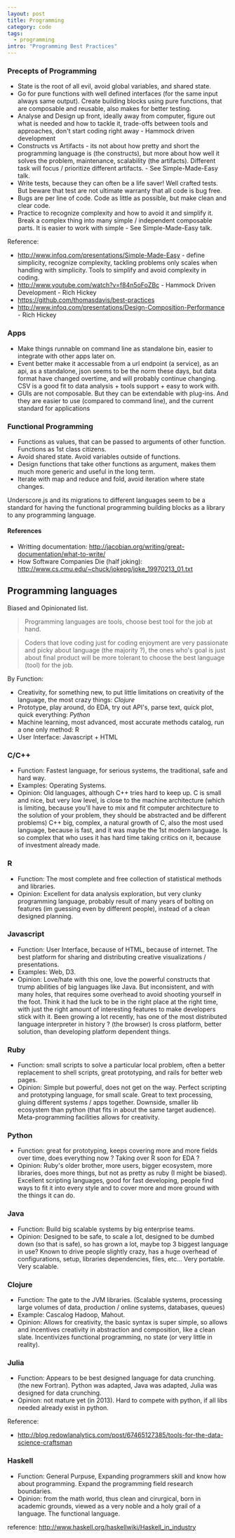 ```yaml
---
layout: post
title: Programming
category: code
tags:
  - programming
intro: "Programming Best Practices"
---
```


### Precepts of Programming

  - State is the root of all evil, avoid global variables, and shared state.
  - Go for pure functions with well defined interfaces (for the same input always same output). Create building blocks using pure functions, that are composable and reusable, also makes for better testing.
  - Analyse and Design up front, ideally away from computer, figure out what is needed and how to tackle it, trade-offs between tools and approaches, don't start coding right away - Hammock driven development
  - Constructs vs Artifacts - its not about how pretty and short the programming language is (the constructs), but more about how well it solves the problem, maintenance, scalability (the artifacts). Different task will focus / prioritize different artifacts. - See Simple-Made-Easy talk.
  - Write tests, because they can often be a life saver! Well crafted tests. But beware that test are not ultimate warranty that all code is bug free.
  - Bugs are per line of code. Code as little as possible, but make clean and clear code.
  - Practice to recognize complexity and how to avoid it and simplify it. Break a complex thing into many simple / independent composable parts. It is easier to work with simple - See Simple-Made-Easy talk.

Reference:

  - http://www.infoq.com/presentations/Simple-Made-Easy - define simplicity, recognize complexity, tackling problems only scales when handling with simplicity. Tools to simplify and avoid complexity in coding.
  - http://www.youtube.com/watch?v=f84n5oFoZBc - Hammock Driven Development - Rich Hickey
  - https://github.com/thomasdavis/best-practices
  - http://www.infoq.com/presentations/Design-Composition-Performance - Rich Hickey

### Apps

- Make things runnable on command line as standalone bin, easier to integrate with other apps later on.
- Event better make it accessable from a url endpoint (a service), as an api, as a standalone, json seems to be the norm these days, but data format have changed overtime, and will probably continue changing. CSV is a good fit to data analysis + tools support + easy to work with.
- GUIs are not composable. But they can be extendable with plug-ins. And they are easier to use (compared to command line), and the current standard for applications


### Functional Programming

- Functions as values, that can be passed to arguments of other function. Functions as 1st class citizens.
- Avoid shared state. Avoid variables outside of functions.
- Design functions that take other functions as argument, makes them much more generic and useful in the long term.
- Iterate with map and reduce and fold, avoid iteration where state changes.

Underscore.js and its migrations to different languages seem to be a standard for having the functional programming building blocks as a library to any programming language.

#### References

- Writting documentation: http://jacobian.org/writing/great-documentation/what-to-write/
- How Software Companies Die (half joking): http://www.cs.cmu.edu/~chuck/jokepg/joke_19970213_01.txt



## Programming languages

Biased and Opinionated list.

> Programming languages are tools, choose best tool for the job at hand.

> Coders that love coding just for coding enjoyment are very passionate and picky about language (the majority ?), the ones who's goal is just about final product will be more tolerant to choose the best language (tool) for the job.

By Function: 
- Creativity, for something new, to put little limitations on creativity of the language, the most crazy things: *Clojure*
- Prototype, play around, do EDA, try out API's, parse text, quick plot, quick everything: *Python*
- Machine learning, most advanced, most accurate methods catalog, run a one only method: R
- User Interface: Javascript + HTML

### C/C++
- Function: Fastest language, for serious systems, the traditional, safe and hard way.
- Examples: Operating Systems.
- Opinion: Old languages, although C++ tries hard to keep up.
C is small and nice, but very low level, is close to the machine architecture (which is limiting, because you'll have to mix and fit computer architecture to the solution of your problem, they should be abstracted and be different problems)
C++ big, complex, a natural growth of C, also the most used language, because is fast, and it was maybe the 1st modern language. Is so complex that who uses it has hard time taking critics on it, because of investment already made.

### R
- Function: The most complete and free collection of statistical methods and libraries.
- Opinion: Excellent for data analysis exploration, but very clunky programming language, probably result of many years of bolting on features (im guessing even by different people), instead of a clean designed planning.

### Javascript
- Function: User Interface, because of HTML, because of internet. The best platform for sharing and distributing creative visualizations / presentations.
- Examples: Web, D3.
- Opinion: Love/hate with this one, love the powerful constructs that trump abilities of  big languages like Java. But inconsistent, and with many holes, that requires some overhead to avoid shooting yourself in the foot. 
Think it had the luck to be in the right place at the right time, with just the right amount of interesting features to make developers stick with it. Been growing a lot recently, has one of the most distributed language interpreter in history ? (the browser) 
Is cross platform, better solution, than developing platform dependent things.

### Ruby
- Function: small scripts to solve a particular local problem, often a better replacement to shell scripts, great prototyping, and rails for better web pages.
- Opinion: Simple but powerful, does not get on the way.
Perfect scripting and prototyping language, for small scale. Great to text processing, gluing different systems / apps together.
Downside, smaller lib ecosystem than python (that fits in about the same target audience).
Meta-programming facilities allows for creativity.

### Python
- Function: great for prototyping, keeps covering more and more fields over time, does everything now ? Taking over R soon for EDA ? 
- Opinion: Ruby's older brother, more users, bigger ecosystem, more libraries, does more things, but not as pretty as ruby (I might be biased). Excellent scripting languages, good for fast developing, people find ways to fit it into every style and to cover more and more ground with the things it can do.

### Java
- Function: Build big scalable systems by big enterprise teams.
- Opinion: Designed to be safe, to scale a lot, designed to be dumbed down (so that is safe), so has grown a lot, maybe top 3 biggest language in use? 
Known to drive people slightly crazy, has a huge overhead of configurations, setup, libraries dependencies, files, etc…
Very portable.
Very scalable.

### Clojure
- Function: The gate to the JVM libraries. (Scalable systems, processing large volumes of data, production / online systems, databases, queues)
- Example: Cascalog Hadoop, Mahout.
- Opinion: Allows for creativity, the basic syntax is super simple, so allows and incentives creativity in abstraction and composition, like a clean slate.
Incentivizes functional programming, no state (or very little in reality).

### Julia
- Function: Appears to be best designed language for data crunching. (the new Fortran). Python was adapted, Java was adapted, Julia was designed for data crunching.
- Opinion: not mature yet (in 2013). Hard to compete with python, if all libs needed already exist in python.

Reference: 
- http://blog.redowlanalytics.com/post/67465127385/tools-for-the-data-science-craftsman

### Haskell
- Function: General Purpuse, Expanding programmers skill and know how about programming. Expand the programming field research boundaries.
- Opinion: from the math world, thus clean and cirurgical, born in academic grounds, viewed as a very noble and a holy grail of a language. The functional language.

reference: http://www.haskell.org/haskellwiki/Haskell_in_industry